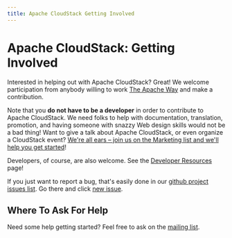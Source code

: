 ```yaml
---
title: Apache CloudStack Getting Involved
---
```


<h1>Apache CloudStack: Getting Involved</h1>

Interested in helping out with Apache CloudStack? Great! We welcome
participation from anybody willing to work [The Apache
Way](https://theapacheway.com/) and make a contribution.

Note that you **do not have to be a developer** in order to contribute to Apache
CloudStack. We need folks to help with documentation, translation, promotion,
and having someone with snazzy Web design skills would not be a bad thing! Want
to give a talk about Apache CloudStack, or even organize a CloudStack event?
[We're all ears &ndash; join us on the Marketing list and we'll help you get
started](/mailing-lists)!

Developers, of course, are also welcome. See the [Developer
Resources](/developers) page!

If you just want to report a bug, that's easily done in our [github project
issues list](https://github.com/apache/cloudstack/issues). Go there and click
[new issue](https://github.com/apache/cloudstack/issues/new/choose).

<h2>Where To Ask For Help</h2>

Need some help getting started? Feel free to ask on the [mailing
list](/mailing-lists).
